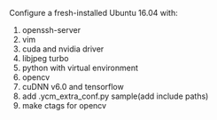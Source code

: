 Configure a fresh-installed Ubuntu 16.04 with:
1) openssh-server
2) vim
3) cuda and nvidia driver
4) libjpeg turbo
5) python with virtual environment
6) opencv
7) cuDNN v6.0 and tensorflow
8) add .ycm_extra_conf.py sample(add include paths)
9) make ctags for opencv
